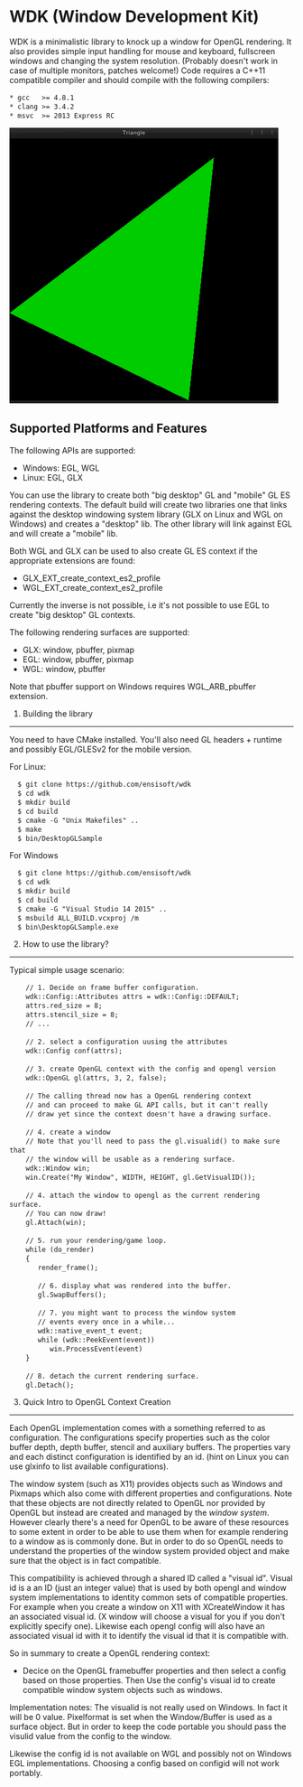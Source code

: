 WDK (Window Development Kit)
================================

WDK is a minimalistic library to knock up a window for OpenGL rendering.
It also provides simple input handling for mouse and keyboard, fullscreen windows and changing the system resolution. (Probably doesn't work in case of multiple monitors, patches welcome!)
Code requires a C++11 compatible compiler and should compile with
the following compilers:

    * gcc   >= 4.8.1
    * clang >= 3.4.2
    * msvc  >= 2013 Express RC

![Screenshot](https://raw.githubusercontent.com/ensisoft/wdk/master/screens/triangle.png "Triangle demo")

Supported Platforms and Features
--------------------------------

The following APIs are supported:
* Windows: EGL, WGL
* Linux:   EGL, GLX

You can use the library to create both "big desktop" GL and "mobile" GL ES rendering contexts. 
The default build will create two libraries one that links against the desktop windowing system library
(GLX on Linux and WGL on Windows) and creates a "desktop" lib. The other library will link against EGL
and will create a "mobile" lib.

Both WGL and GLX can be used to also create GL ES context if the appropriate extensions are found:
* GLX_EXT_create_context_es2_profile
* WGL_EXT_create_context_es2_profile

Currently the inverse is not possible, i.e it's not possible to use EGL to create "big desktop" GL contexts.

The following rendering surfaces are supported:
* GLX: window, pbuffer, pixmap
* EGL: window, pbuffer, pixmap
* WGL: window, pbuffer

Note that pbuffer support on Windows requires WGL_ARB_pbuffer extension.

1. Building the library
--------------------------------

You need to have CMake installed.
You'll also need GL headers + runtime and possibly EGL/GLESv2 for the mobile version.

For Linux:

```
  $ git clone https://github.com/ensisoft/wdk
  $ cd wdk
  $ mkdir build
  $ cd build
  $ cmake -G "Unix Makefiles" ..
  $ make
  $ bin/DesktopGLSample
```

For Windows

```
  $ git clone https://github.com/ensisoft/wdk
  $ cd wdk
  $ mkdir build
  $ cd build
  $ cmake -G "Visual Studio 14 2015" ..
  $ msbuild ALL_BUILD.vcxproj /m
  $ bin\DesktopGLSample.exe
```

2. How to use the library?
--------------------------------

Typical simple usage scenario:

```
    // 1. Decide on frame buffer configuration.
    wdk::Config::Attributes attrs = wdk::Config::DEFAULT;
    attrs.red_size = 8;
    attrs.stencil_size = 8;
    // ...

    // 2. select a configuration uusing the attributes
    wdk::Config conf(attrs);

    // 3. create OpenGL context with the config and opengl version
    wdk::OpenGL gl(attrs, 3, 2, false);

    // The calling thread now has a OpenGL rendering context
    // and can proceed to make GL API calls, but it can't really
    // draw yet since the context doesn't have a drawing surface.

    // 4. create a window
    // Note that you'll need to pass the gl.visualid() to make sure that
    // the window will be usable as a rendering surface.
    wdk::Window win;
    win.Create("My Window", WIDTH, HEIGHT, gl.GetVisualID());

    // 4. attach the window to opengl as the current rendering surface.
    // You can now draw!
    gl.Attach(win);

    // 5. run your rendering/game loop.
    while (do_render)
    {
       render_frame();

       // 6. display what was rendered into the buffer.
       gl.SwapBuffers();

       // 7. you might want to process the window system
       // events every once in a while...
       wdk::native_event_t event;
       while (wdk::PeekEvent(event))
          win.ProcessEvent(event)
    }

    // 8. detach the current rendering surface.
    gl.Detach();
```

3. Quick Intro to OpenGL Context Creation
-----------------------------------------

Each OpenGL implementation comes with a something referred to as configuration.
The configurations specify properties such as the color buffer depth, depth buffer,
stencil and auxiliary buffers. The properties vary and each distinct configuration is
identified by an id. (hint on Linux you can use glxinfo to list available configurations).

The window system (such as X11) provides objects such as Windows and Pixmaps which also
come with different properties and configurations. Note that these objects are not
directly related to OpenGL nor provided by OpenGL but instead are created and managed
by the *window system*. However clearly there's a need for OpenGL to be aware of these
resources to some extent in order to be able to use them when for example rendering to a
window as is commonly done. But in order to do so OpenGL needs to understand the properties
of the window system provided object and make sure that the object is in fact compatible.

This compatibility is achieved through a shared ID called a "visual id". Visual id is a
an ID (just an integer value) that is used by both opengl and window system implementations
to identity common sets of compatible properties. For example when you create a window on X11
with XCreateWindow it has an associated visual id. (X window will choose a visual for you
if you don't explicitly specify one). Likewise each opengl config will also have an associated
visual id with it to identify the visual id that it is compatible with.

So in summary to create a OpenGL rendering context:
- Decice on the OpenGL framebuffer properties and then select a config based on those properties.
  Then Use the config's visual id to create compatible window system objects such as windows.

Implementation notes:
The visualid is not really used on Windows. In fact it will be 0 value. Pixelformat is set
when the Window/Buffer is used as a surface object. But in order to keep the code portable
you should pass the visulid value from the config to the window.

Likewise the config id is not available on WGL and possibly not on Windows EGL implementations.
Choosing a config based on configid will not work portably.

